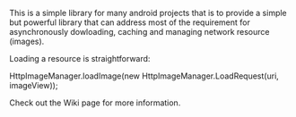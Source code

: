 This is a simple library for many android projects that is to provide a simple but powerful library that can address most of the requirement for asynchronously dowloading, caching and managing network resource (images).

Loading a resource is straightforward:

  HttpImageManager.loadImage(new HttpImageManager.LoadRequest(uri, imageView));
  
Check out the Wiki page for more information.